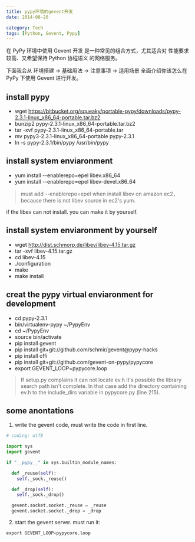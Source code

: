 ```yaml
---
title: pypy环境的gevent开发
date: 2014-08-20

category: Tech
tags: [Python, Gevent, Pypy]
---
```


在 PyPy 环境中使用 Gevent 开发 是一种常见的组合方式，尤其适合对 性能要求较高、又希望保持 Python 协程语义 的网络服务。

下面我会从 环境搭建 → 基础用法 → 注意事项 → 适用场景 全面介绍你该怎么在 PyPy 下使用 Gevent 进行开发。

<!---->

## install pypy
- wget https://bitbucket.org/squeaky/portable-pypy/downloads/pypy-2.3.1-linux_x86_64-portable.tar.bz2
- bunzip2 pypy-2.3.1-linux_x86_64-portable.tar.bz2
- tar -xvf pypy-2.3.1-linux_x86_64-portable.tar
- mv pypy3-2.3.1-linux_x86_64-portable pypy-2.3.1
- ln -s pypy-2.3.1/bin/pypy /usr/bin/pypy

## install system enviaronment
- yum install --enablerepo=epel libev.x86_64
- yum install --enablerepo=epel libev-devel.x86_64
 
> must add --enablerepo=epel when install libev on amazon ec2，because there is not libev source in ec2's yum. 

if the libev can not install. you can make it by yourself.

## install system enviaronment by yourself
- wget http://dist.schmorp.de/libev/libev-4.15.tar.gz
- tar -xvf libev-4.15.tar.gz
- cd libev-4.15
- ./configuration
- make
- make install

## creat the pypy virtual enviaronment for development
- cd pypy-2.3.1
- bin/virtualenv-pypy ~/PypyEnv
- cd ~/PypyEnv
- source bin/activate
- pip install gevent
- pip install git+git://github.com/schmir/gevent@pypy-hacks
- pip install cffi
- pip install git+git://github.com/gevent-on-pypy/pypycore
- export GEVENT_LOOP=pypycore.loop

> If setup.py complains it can not locate ev.h it's possible the library search path isn't complete.  In that case add the directory containing ev.h to the include_dirs variable in pypycore.py (line 215). 


## some anontations
1. write the gevent code, must write the code in first line.
```python
# coding: utf8

import sys
import gevent

if "__pypy__" in sys.builtin_module_names:

  def _reuse(self):
    self._sock._reuse()    

  def _drop(self):
    self._sock._drop()

  gevent.socket.socket._reuse = _reuse
  gevent.socket.socket._drop = _drop
```

2. start the gevent server. must run it:
```python
export GEVENT_LOOP=pypycore.loop
```